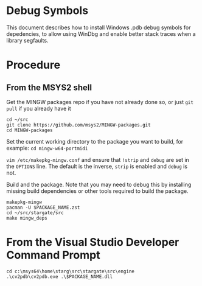 # Debug Symbols
This document describes how to install Windows .pdb debug symbols for 
depedencies, to allow using WinDbg and enable better stack traces when a
library segfaults.

# Procedure
## From the MSYS2 shell
Get the MINGW packages repo if you have not already done so, or just
`git pull` if you already have it
```
cd ~/src
git clone https://github.com/msys2/MINGW-packages.git
cd MINGW-packages
```

Set the current working directory to the package you want to build, for 
example: `cd mingw-w64-portmidi`

`vim /etc/makepkg-mingw.conf` and ensure that `!strip` and `debug` are set in
the `OPTIONS` line.  The default is the inverse, `strip` is enabled and 
`debug` is not.


Build and the package.  Note that you may need to debug this by installing
missing build dependencies or other tools required to build the package.
```
makepkg-mingw
pacman -U $PACKAGE_NAME.zst
cd ~/src/stargate/src
make mingw_deps
```

# From the Visual Studio Developer Command Prompt
```
cd c:\msys64\home\starg\src\stargate\src\engine
.\cv2pdb\cv2pdb.exe .\$PACKAGE_NAME.dll
```
